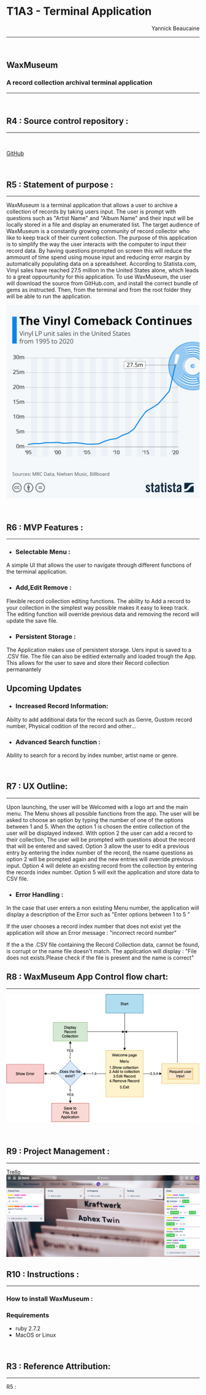 # T1A3 - Terminal Application
<div style="text-align: right"> Yannick Beaucaine </div>

---
<br>

## WaxMuseum
### A record collection archival terminal application

---
<br>

## R4 : Source control repository :
---
<br>

[GitHub](https://github.com/YannickBeaucaine/T1A3-terminal-application)

<br>

## R5 : Statement of purpose :
---

WaxMuseum is a terminal application that allows a user to archive a collection of records by taking users input. The user is prompt with questions such as "Artist Name" and "Album Name" and their input will be locally stored in a file and display an enumerated list. The target audience of WaxMuseum is a constantly growing community of record collector who like to keep track of their current collection.
The purpose of this application is to simplify the way the user interacts with the computer to input their record data. By having questions prompted on screen this will reduce the ammount of time spend using mouse input and reducing error margin by automatically populating data on a spreadsheet. According to Statista.com, Vinyl sales have reached 27.5 million in the United States alone, which leads to a great oppourtunity for this application. To use WaxMuseum, the user will download the source from GitHub.com, and install the correct bundle of gems as instructed. Then, from the terminal and from the root folder they will be able to run the application.

![Statista Record Sales](img/Statista-record-sales.jpeg)

<br>

## R6 : MVP Features :
---

- ### Selectable Menu : 
 A simple UI that allows the user
 to navigate through different functions of the terminal application.

 - ### Add,Edit Remove :
 Flexible record collection editing functions.
 The ability to Add a record to your collection in the simplest way possible makes it easy to keep track. The editing function will override previous data and removing the record will update the save file.

 - ### Persistent Storage :
The Application makes use of persistent storage.
Uers input is saved to a .CSV file. The file can also be editied externally 
and loaded trough the App. This allows for the user to save and store their Record collection permanantely 

## Upcoming Updates

- ### Increased Record Information:
Abilty to add additional data for the record such as Genre, Gustom record number,
Physical codition of the record and other...

- ### Advanced Search function :
Ability to search for a record by index number, artist name or genre.

<br>

## R7 : UX Outline:
---

Upon launching, the user will be Welcomed with a logo art and the main menu.
The Menu shows all possible functions from the app. The user will be asked to choose an option by typing the number of one of the options between 1 and 5.
When the option 1 is chosen the entire collection of the user will be displayed indexed. With option 2 the user can add a record to their collection, The user will be prompted with questions about the record that will be entered and saved.
Option 3 allow the user to edit a previous entry by entering the index number of the record, the nsame questions as option 2 will be prompted again and the new entries will override previous input. Option 4 will delete an existing record from the collection by entering the records index number. Option 5 will exit the application and store data to CSV file.

- ### Error Handling : 

In the case that user enters a non existing Menu number, the application will display a description of the Error such as "Enter options between 1 to 5 "

If the user chooses a record index number that does not exist yet the application will show an Error message : "incorrect record number"

If the a the .CSV file containing the Record Collection data, cannot be found, is corrupt or the name file doesn't match. The application will display :
"File does not exists.Please check if the file is present and the name is correct"
<br>

## R8 : WaxMuseum App Control flow chart:
---

![Control Flow](img/T1A3flowchart.png)

<br>

## R9 : Project Management :
---

[Trello](https://trello.com/b/kuzF9IeH/wax-museum)
![Trello Board Screenshot](img/Trello-screenshot.png)

## R10 : Instructions :
---

### How to install WaxMuseum :

### Requirements
- ruby 2.7.2
- MacOS or Linux
<br>

## R3 : Reference Attribution:
---

R5 :